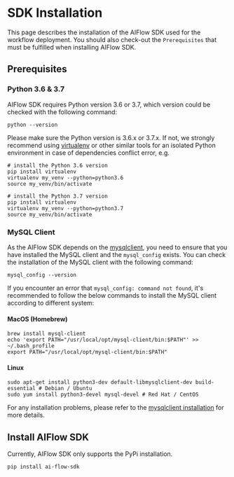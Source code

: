 # SDK Installation

This page describes the installation of the AIFlow SDK used for the workflow deployment. You should also check-out the `Prerequisites` that must be fulfilled when installing AIFlow SDK.

## Prerequisites

### Python 3.6 & 3.7

AIFlow SDK requires Python version 3.6 or 3.7, which version could be checked with the following command:

```shell script
python --version
```

Please make sure the Python version is 3.6.x or 3.7.x. If not, we strongly recommend using [virtualenv](https://virtualenv.pypa.io/en/latest/index.html) or other similar tools for an isolated Python environment in case of dependencies conflict error, e.g.

```shell
# install the Python 3.6 version
pip install virtualenv
virtualenv my_venv --python=python3.6
source my_venv/bin/activate

# install the Python 3.7 version
pip install virtualenv
virtualenv my_venv --python=python3.7
source my_venv/bin/activate
```

### MySQL Client

As the AIFlow SDK depends on the [mysqlclient](https://github.com/PyMySQL/mysqlclient), you need to ensure that you have installed the MySQL client and the `mysql_config` exists. You can check the installation of the MySQL client with the following command:

```
mysql_config --version
```

If you encounter an error that `mysql_config: command not found`, it's recommended to follow the below commands to install the MySQL client according to different system:

#### MacOS (Homebrew)

```
brew install mysql-client
echo 'export PATH="/usr/local/opt/mysql-client/bin:$PATH"' >> ~/.bash_profile
export PATH="/usr/local/opt/mysql-client/bin:$PATH"
```

#### Linux

```
sudo apt-get install python3-dev default-libmysqlclient-dev build-essential # Debian / Ubuntu
sudo yum install python3-devel mysql-devel # Red Hat / CentOS
```

For any installation problems, please refer to the [mysqlclient installation](https://github.com/PyMySQL/mysqlclient#install) for more details.

## Install AIFlow SDK

Currently, AIFlow SDK only supports the PyPi installation.

```
pip install ai-flow-sdk
```
